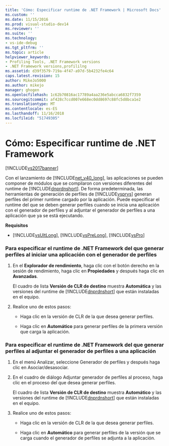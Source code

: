 ```yaml
---
title: 'Cómo: Especificar runtime de .NET Framework | Microsoft Docs'
ms.custom: ''
ms.date: 11/15/2016
ms.prod: visual-studio-dev14
ms.reviewer: ''
ms.suite: ''
ms.technology:
- vs-ide-debug
ms.tgt_pltfrm: ''
ms.topic: article
helpviewer_keywords:
- Profiling Tools, .NET Framework versions
- .NET Framework versions,profililng
ms.assetid: d39f3579-719a-4f47-a97d-5b4232fe4c64
caps.latest.revision: 15
author: MikeJo5000
ms.author: mikejo
manager: ghogen
ms.openlocfilehash: 1c62b70816ac17789a4aa236e5abcca6832f7359
ms.sourcegitcommit: af428c7ccd007e668ec0dd8697c88fc5d8bca1e2
ms.translationtype: MT
ms.contentlocale: es-ES
ms.lasthandoff: 11/16/2018
ms.locfileid: "51749305"
---
```

# <a name="how-to-specify-the-net-framework-runtime"></a>Cómo: Especificar runtime de .NET Framework
[!INCLUDE[vs2017banner](../includes/vs2017banner.md)]

Con el lanzamiento de [!INCLUDE[net_v40_long](../includes/net-v40-long-md.md)], las aplicaciones se pueden componer de módulos que se compilaron con versiones diferentes del runtime de [!INCLUDE[dnprdnshort](../includes/dnprdnshort-md.md)]. De forma predeterminada, las herramientas de generación de perfiles de [!INCLUDE[vsprvs](../includes/vsprvs-md.md)] generan perfiles del primer runtime cargado por la aplicación. Puede especificar el runtime del que se deben generar perfiles cuando se inicia una aplicación con el generador de perfiles y al adjuntar el generador de perfiles a una aplicación que ya se está ejecutando.  
  
 **Requisitos**  
  
-   [!INCLUDE[vsUltLong](../includes/vsultlong-md.md)], [!INCLUDE[vsPreLong](../includes/vsprelong-md.md)], [!INCLUDE[vsPro](../includes/vspro-md.md)]  
  
### <a name="to-specify-the-net-framework-run-time-to-profile-when-starting-an-application-with-the-profiler"></a>Para especificar el runtime de .NET Framework del que generar perfiles al iniciar una aplicación con el generador de perfiles  
  
1.  En el **Explorador de rendimiento**, haga clic con el botón derecho en la sesión de rendimiento, haga clic en **Propiedades** y después haga clic en **Avanzadas**.  
  
     El cuadro de lista **Versión de CLR de destino** muestra **Automática** y las versiones del runtime de [!INCLUDE[dnprdnshort](../includes/dnprdnshort-md.md)] que están instaladas en el equipo.  
  
2.  Realice uno de estos pasos:  
  
    -   Haga clic en la versión de CLR de la que desea generar perfiles.  
  
    -   Haga clic en **Automático** para generar perfiles de la primera versión que carga la aplicación.  
  
### <a name="to-specify-the-net-framework-run-time-to-profile-when-attaching-the-profiler-to-an-application"></a>Para especificar el runtime de .NET Framework del que generar perfiles al adjuntar el generador de perfiles a una aplicación  
  
1.  En el menú Analizar, seleccione Generador de perfiles y después haga clic en Asociar/desasociar.  
  
2.  En el cuadro de diálogo Adjuntar generador de perfiles al proceso, haga clic en el proceso del que desea generar perfiles.  
  
     El cuadro de lista **Versión de CLR de destino** muestra **Automático** y las versiones del runtime de [!INCLUDE[dnprdnshort](../includes/dnprdnshort-md.md)] que están instaladas en el equipo.  
  
3.  Realice uno de estos pasos:  
  
    -   Haga clic en la versión de CLR de la que desea generar perfiles.  
  
    -   Haga clic en **Automático** para generar perfiles de la versión que se carga cuando el generador de perfiles se adjunta a la aplicación.



